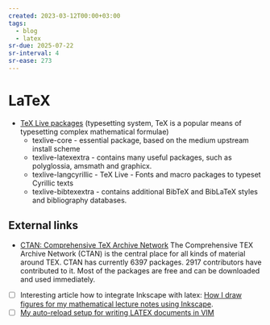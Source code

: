 ```yaml
---
created: 2023-03-12T00:00+03:00
tags:
  - blog
  - latex
sr-due: 2025-07-22
sr-interval: 4
sr-ease: 273
---
```


# LaTeX

- [TeX Live packages](https://tug.org/texlive/) (typesetting system, TeX is a popular means of typesetting complex mathematical formulae)
  - texlive-core - essential package, based on the medium upstream install scheme
  - texlive-latexextra - contains many useful packages, such as polyglossia, amsmath and graphicx.
  - texlive-langcyrillic - TeX Live - Fonts and macro packages to typeset Cyrillic texts
  - texlive-bibtexextra - contains additional BibTeX and BibLaTeX styles and bibliography databases.

## External links

- [CTAN: Comprehensive TeX Archive Network](https://ctan.org/) The Comprehensive TEX Archive Network (CTAN) is the central place for all kinds of material around TEX. CTAN has currently 6397 packages. 2917 contributors have contributed to it. Most of the packages are free and can be downloaded and used immediately.
- [ ] Interesting article how to integrate Inkscape with latex: [How I draw figures for my mathematical lecture notes using Inkscape](https://castel.dev/post/lecture-notes-2/).
- [ ] [My auto-reload setup for writing LATEX documents in VIM](https://nikopj.github.io/blog/auto-reload-latex/#update_january_17th_2021)
